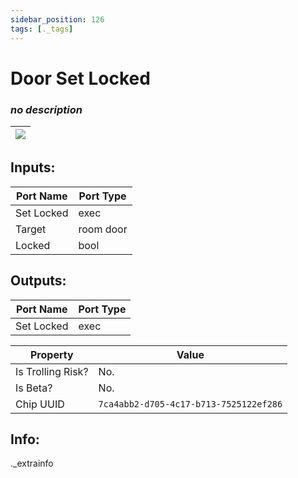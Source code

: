 ```yaml
---
sidebar_position: 126
tags: [._tags]
---
```


# Door Set Locked


### *no description*

| ![](https://images-ext-2.discordapp.net/external/MPmIaQzlEPmgGWlgi-WxBBXt0Bjv_zWPkg1y1f_sy3s/https/www.recroomcircuits.com/image/circuit/absolute-value?width=206&height=108) |
|-----|

## Inputs:
| Port Name | Port Type |
|-----------|-----------|
| Set Locked | exec |
| Target | room door |
| Locked | bool |

## Outputs:
| Port Name | Port Type |
|-----------|-----------|
| Set Locked | exec | 

| Property  | Value |
|-------------------|-----------|
| Is Trolling Risk? | No. |
| Is Beta? | No. |
| Chip UUID | `7ca4abb2-d705-4c17-b713-7525122ef286` |

## Info:
._extrainfo